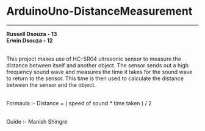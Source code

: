 # ArduinoUno-DistanceMeasurement

<hr>
<b>Russell Dsouza - 13</b> <br>
<b>Erwin Dsouza - 12</b><br><br>

This project makes use of HC-SR04 ultrasonic sensor to measure the distance between itself and another object.
The sensor sends out a high frequency sound wave and measures the time it takes for the sound wave to return to the sensor.
This time is then used to calculate the distance between the sensor and the object.<br><br>


Formaula :- Distance = ( speed of sound * time taken ) / 2 <br><br>

Guide :- Manish Shingre